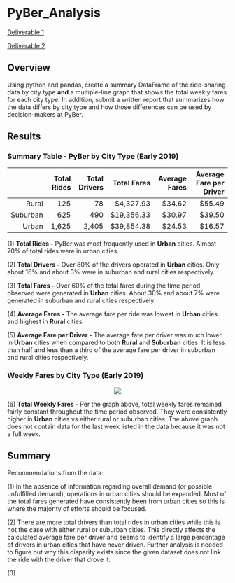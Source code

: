 # PyBer_Analysis
[Deliverable 1](https://github.com/jzebker/PyBer_Analysis/blob/main/analysis/pyber_summary_df.png)

[Deliverable 2](https://github.com/jzebker/PyBer_Analysis/blob/main/analysis/Pyber_fare_summary.png)

## Overview
Using python and pandas, create a summary DataFrame of the ride-sharing data by city type **and** a multiple-line graph that shows the total weekly fares for each city type.  In addition, submit a written report that summarizes how the data differs by city type and how those differences can be used by decision-makers at PyBer.
## Results
### Summary Table - PyBer by City Type (Early 2019)
|  | Total Rides | Total Drivers | Total Fares | Average Fares | Average Fare per Driver |
|------------:|--------------:|------------:|--------------:|------------------------:|--------:|
|       Rural |           125 |          78 |     $4,327.93 |                  $34.62 | $55.49 |
|    Suburban |           625 |         490 |    $19,356.33 |                  $30.97 | $39.50 |
|       Urban |         1,625 |       2,405 |    $39,854.38 |                  $24.53 | $16.57 |

(1) **Total Rides -** PyBer was most frequently used in **Urban** cities.  Almost 70% of total rides were in urban cities.

(2) **Total Drivers -** Over 80% of the drivers operated in **Urban** cities.  Only about 16% and about 3% were in suburban and rural cities respectively.

(3) **Total Fares -** Over 60% of the total fares during the time period observed were generated in **Urban** cities.  About 30% and about 7% were generated in suburban and rural cities respectively.

(4) **Average Fares -** The average fare per ride was lowest in **Urban** cities and highest in **Rural** cities.

(5) **Average Fare per Driver -**  The average fare per driver was much lower in **Urban** cities when compared to both **Rural** and **Suburban** cities.  It is less than half and less than a third of the average fare per driver in suburban and rural cities respectively.

### Weekly Fares by City Type (Early 2019)
<p align="center">
  <img src="https://user-images.githubusercontent.com/84994321/125866003-cabc100a-4735-40e9-9525-6b4cb3406388.png">
</p>

(6) **Total Weekly Fares -** Per the graph above, total weekly fares remained fairly constant throughout the time period observed.  They were consistently higher in **Urban** cities vs either rural or suburban cities.  The above graph does not contain data for the last week listed in the data because it was not a full week.

## Summary
Recommendations from the data:

(1)  In the absence of information regarding overall demand (or possible unfulfilled demand), operations in urban cities should be expanded.  Most of the total fares generated have consistently been from urban cities so this is where the majority of efforts should be focused.

(2)  There are more total drivers than total rides in urban cities while this is not the case with either rural or suburban cities.  This directly affects the calculated average fare per driver and seems to identify a large percentage of drivers in urban cities that have never driven.  Further analysis is needed to figure out why this disparity exists since the given dataset does not link the ride with the driver that drove it.

(3)  
